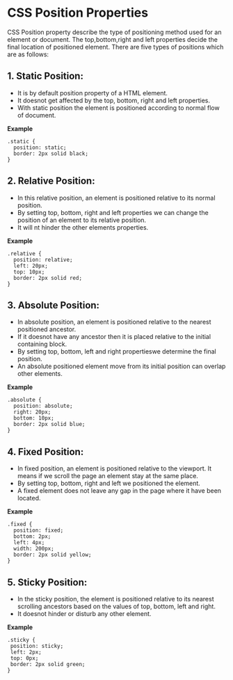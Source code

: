 # CSS Position Properties

CSS Position property describe the type of positioning method used for an element or document. The top,bottom,right and left properties decide the final location of positioned element. There are five types of positions which are as follows:

## 1. Static Position:

- It is by default position property of a HTML element.
- It doesnot get affected by the top, bottom, right and left properties.
- With static position the element is positioned according to normal flow of document.

**Example**

```
.static {
  position: static;
  border: 2px solid black;
}
```

  ## 2.  Relative Position:
 
- In this relative position, an element is positioned relative to its normal position.
- By setting top, bottom, right and left properties we can change the position of an element to its relative position.
- It will nt hinder the other elements properties.
 
**Example**

```
.relative {
  position: relative;
  left: 20px;
  top: 10px;
  border: 2px solid red;
}
```
  
## 3. Absolute Position:
  
- In absolute position, an element is positioned relative to the nearest positioned ancestor.
- If it doesnot have any ancestor then it is placed relative to the initial containing block.
- By setting top, bottom, left and right propertieswe determine the final position.
- An absolute positioned element move from its initial position can overlap other elements.
  
**Example**

```
.absolute {
  position: absolute;
  right: 20px;
  bottom: 10px;
  border: 2px solid blue;
}
```
   
## 4. Fixed Position:
 
- In fixed position, an element is positioned relative to the viewport. It means if we scroll the page an element stay at the same place.
- By setting top, bottom, right and left we positioned the element.
- A fixed element does not leave any gap in the page where it have been located.
   
**Example**

```
.fixed {
  position: fixed;
  bottom: 2px;
  left: 4px;
  width: 200px;
  border: 2px solid yellow;
}
```
    
## 5. Sticky Position:
   
- In the sticky position, the element is positioned relative to its nearest scrolling ancestors based on the values of top, bottom, left and right.
- It doesnot hinder or disturb any other element.
   
**Example**
 
 ```
.sticky {
  position: sticky;
  left: 2px;
  top: 0px;
  border: 2px solid green;
}
```
